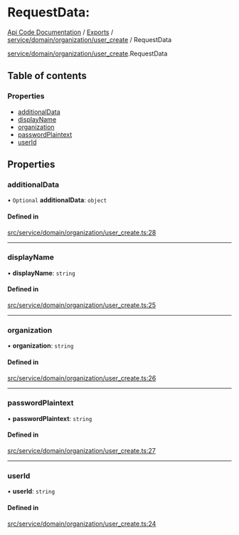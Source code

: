 # RequestData: 
 
[Api Code Documentation](../README.md) / [Exports](../modules.md) / [service/domain/organization/user\_create](../modules/service_domain_organization_user_create.md) / RequestData

[service/domain/organization/user\_create](../modules/service_domain_organization_user_create.md).RequestData

## Table of contents

### Properties

- [additionalData](service_domain_organization_user_create.RequestData.md#additionaldata)
- [displayName](service_domain_organization_user_create.RequestData.md#displayname)
- [organization](service_domain_organization_user_create.RequestData.md#organization)
- [passwordPlaintext](service_domain_organization_user_create.RequestData.md#passwordplaintext)
- [userId](service_domain_organization_user_create.RequestData.md#userid)

## Properties

### additionalData

• `Optional` **additionalData**: `object`

#### Defined in

[src/service/domain/organization/user_create.ts:28](https://github.com/openkfw/TruBudget/blob/086d599/api/src/service/domain/organization/user_create.ts#L28)

___

### displayName

• **displayName**: `string`

#### Defined in

[src/service/domain/organization/user_create.ts:25](https://github.com/openkfw/TruBudget/blob/086d599/api/src/service/domain/organization/user_create.ts#L25)

___

### organization

• **organization**: `string`

#### Defined in

[src/service/domain/organization/user_create.ts:26](https://github.com/openkfw/TruBudget/blob/086d599/api/src/service/domain/organization/user_create.ts#L26)

___

### passwordPlaintext

• **passwordPlaintext**: `string`

#### Defined in

[src/service/domain/organization/user_create.ts:27](https://github.com/openkfw/TruBudget/blob/086d599/api/src/service/domain/organization/user_create.ts#L27)

___

### userId

• **userId**: `string`

#### Defined in

[src/service/domain/organization/user_create.ts:24](https://github.com/openkfw/TruBudget/blob/086d599/api/src/service/domain/organization/user_create.ts#L24)
